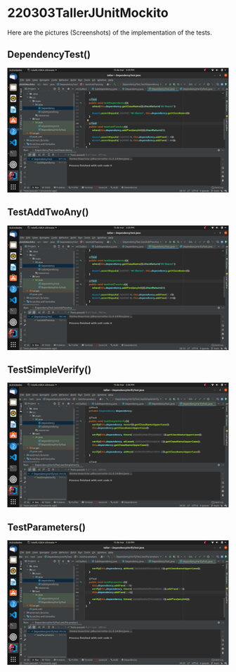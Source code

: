 # 220303TallerJUnitMockito

Here are the pictures (Screenshots) of the implementation of the tests.

## DependencyTest()

![DependencyTest](https://github.com/MauricioZapata00/220303TallerJUnitMockito/blob/main/DependencyTest.png)

## TestAddTwoAny()

![TestAddTwoAny](https://github.com/MauricioZapata00/220303TallerJUnitMockito/blob/main/TestAddTwoAny.png)

## TestSimpleVerify()

![TestSimpleVerify](https://github.com/MauricioZapata00/220303TallerJUnitMockito/blob/main/TestSimpleVerify.png)

## TestParameters()

![TestParameters](https://github.com/MauricioZapata00/220303TallerJUnitMockito/blob/main/TestParameters.png)
